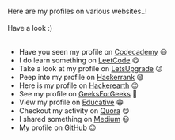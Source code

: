 <br>
Here are my profiles on various websites..! <br><br>
Have a look :) <br><br>

* Have you seen my profile on [Codecademy](https://www.codecademy.com/profiles/prabhukalyan) :smiley:	
* I do learn something on [LeetCode](https://leetcode.com/prabhukalyan) :yum:	
* Take a look at my profile on [LetsUpgrade](https://community.letsupgrade.in/user/prabhukalyan) :stuck_out_tongue_winking_eye:	
* Peep into my profile on [Hackerrank](https://www.hackerrank.com/VVIT18BQ1A0596) :sweat_smile: 
* Here is my profile on [Hackerearth](https://www.hackerearth.com/@koriviprabhukalyan) :wink:
* See my profile on [GeeksForGeeks](https://auth.geeksforgeeks.org/user/prabhukalyan30/profile) :star_struck:	
* View my profile on [Educative](https://www.educative.io/profile/view/5638466612756480) :grin:	
* Checkout my activity on [Quora](https://www.quora.com/profile/Prabhu-Kalyan-8) :yum:	
* I shared something on [Medium](https://medium.com/@prabhukalyan) :smiley:	
* My profile on [GitHub](https://github.com/prabhu30) :wink:	

